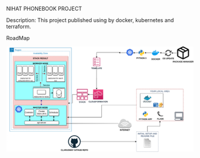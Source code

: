 NIHAT PHONEBOOK PROJECT

Description: This project published using by docker, kubernetes and terraform.


RoadMap

![project](project-road-map.png) 


